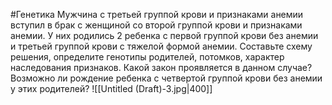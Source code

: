 #Генетика 
Мужчина с третьей группой крови и признаками анемии вступил в брак с женщиной со второй группой крови и признаками анемии. У них родились 2 ребенка с первой группой крови без анемии и третьей группой крови с тяжелой формой анемии. Составьте схему решения, определите генотипы родителей, потомков, характер наследования признаков. Какой закон проявляется в данном случае?Возможно ли рождение ребенка с четвертой группой крови без анемии у этих родителей?
![[Untitled (Draft)-3.jpg|400]]